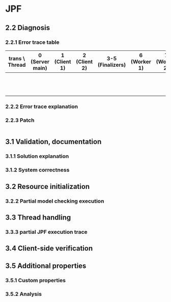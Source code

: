 # JPF

## 2.2 Diagnosis

### 2.2.1 Error trace table
<!-- Diagnose the error trace shown by JPF. Use a table like Table 1. If you have many transitions with “ins[truction]s w[ith]o[ut] sources”, you can summarize these as “[no source]”, perhaps to-gether with more interesting actions of other threads, such as shown in column 6 of the partial trace in Table 1. -->

| trans \ Thread     |   0 (Server main)  |    1 (Client 1)    |    2 (Client 2)    |  3-5 (Finalizers)  |    6 (Worker 1)    |    7 (Worker 2)    |
|--------------------|--------------------|--------------------|--------------------|--------------------|--------------------|--------------------|
|                    |                    |                    |                    |                    |                    |                    |
|                    |                    |                    |                    |                    |                    |                    |
|                    |                    |                    |                    |                    |                    |                    |
|                    |                    |                    |                    |                    |                    |                    |
|                    |                    |                    |                    |                    |                    |                    |
|                    |                    |                    |                    |                    |                    |                    |
|                    |                    |                    |                    |                    |                    |                    |
|                    |                    |                    |                    |                    |                    |                    |
|                    |                    |                    |                    |                    |                    |                    |
|                    |                    |                    |                    |                    |                    |                    |
|                    |                    |                    |                    |                    |                    |                    |
|                    |                    |                    |                    |                    |                    |                    |


### 2.2.2 Error trace explanation
<!-- Give an explanation of the error trace. Show how the server and clients interact, and how the failure happens. This can be done as an enumeration of about 5–12 key actions, with a shortphrase explaining their meaning and impact on the program’s behavior. Note: a first summary as shown above may still include a lot of detail that is not needed to understand the root cause of the trace. Once you have finished summarizing the trace, look again at the exception itself and where it occurs. Then, focus on field accesses that (presumably)caused the exception. -->

### 2.2.3 Patch
<!-- Fix the defect; provide a patch. After the fix, JPF won’t terminate for a long time, so you canstop it after a couple of seconds. -->

```java

```

## 3.1  Validation, documentation

### 3.1.1 Solution explanation

<!-- 1. Explain why your solution is likely correct. Are workers added (registered) and removed in a thread-safe way? Is the access to sockets of other workers always safe (no null pointer dereference;possible exceptions handled)? -->

### 3.1.2 System correctness
<!-- 2. What can you say about the resulting system after it has been verified with JPF? Is it proven to be correct? Why (not)? -->

## 3.2 Resource initialization

### 3.2.2 Partial model checking execution

## 3.3 Thread handling

### 3.3.3 partial JPF execution trace

## 3.4  Client-side verification

<!-- Write properties inChatClientto ensure that received message is always one of:
1. One of the messages sent by clients.
2. “Server busy”.

Show the resulting property violation (just the property, not the full trace); amend the property bytaking into account all cases. -->

## 3.5 Additional properties

### 3.5.1 Custom properties
<!-- 1. Can you come up with an additional meaningful (non-trivial) property? Write that property asan assertion. -->

### 3.5.2 Analysis
<!-- 2. How do you check if the different combinations of clients, worker threads serving clients, and messages between clients actually occur? Can you check this as an assertion? Hint: look at thelog/console output. -->
